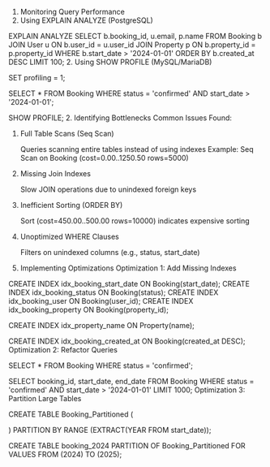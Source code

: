 1. Monitoring Query Performance
1. Using EXPLAIN ANALYZE (PostgreSQL)

EXPLAIN ANALYZE
SELECT b.booking_id, u.email, p.name
FROM Booking b
JOIN User u ON b.user_id = u.user_id
JOIN Property p ON b.property_id = p.property_id
WHERE b.start_date > '2024-01-01'
ORDER BY b.created_at DESC
LIMIT 100;
2. Using SHOW PROFILE (MySQL/MariaDB)

SET profiling = 1;

SELECT * FROM Booking WHERE status = 'confirmed' AND start_date > '2024-01-01';

SHOW PROFILE;
2. Identifying Bottlenecks
Common Issues Found:
1. Full Table Scans (Seq Scan)

    Queries scanning entire tables instead of using indexes
    Example: Seq Scan on Booking (cost=0.00..1250.50 rows=5000)

2. Missing Join Indexes

    Slow JOIN operations due to unindexed foreign keys

3. Inefficient Sorting (ORDER BY)

    Sort (cost=450.00..500.00 rows=10000) indicates expensive sorting

4. Unoptimized WHERE Clauses

    Filters on unindexed columns (e.g., status, start_date)

3. Implementing Optimizations
Optimization 1: Add Missing Indexes

CREATE INDEX idx_booking_start_date ON Booking(start_date);
CREATE INDEX idx_booking_status ON Booking(status);
CREATE INDEX idx_booking_user ON Booking(user_id);
CREATE INDEX idx_booking_property ON Booking(property_id);

CREATE INDEX idx_property_name ON Property(name);

CREATE INDEX idx_booking_created_at ON Booking(created_at DESC);
Optimization 2: Refactor Queries

SELECT * FROM Booking WHERE status = 'confirmed';

SELECT booking_id, start_date, end_date
FROM Booking
WHERE status = 'confirmed'
AND start_date > '2024-01-01'
LIMIT 1000;
Optimization 3: Partition Large Tables

CREATE TABLE Booking_Partitioned (

) PARTITION BY RANGE (EXTRACT(YEAR FROM start_date));

CREATE TABLE booking_2024 PARTITION OF Booking_Partitioned
FOR VALUES FROM (2024) TO (2025);
